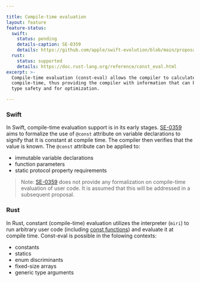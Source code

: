 ```yaml
---

title: Compile-time evaluation
layout: feature
feature-status:
  swift:
    status: pending
    details-caption: SE-0359
    details: https://github.com/apple/swift-evolution/blob/main/proposals/0359-build-time-constant-values.md
  rust:
    status: supported
    details: https://doc.rust-lang.org/reference/const_eval.html
excerpt: >- 
  Compile-time evaluation (const-eval) allows the compiler to calculate the value of constants at 
  compile-time, thus providing the compiler with information that can be used for additional 
  type safety and for optimization.

---
```


### Swift
In Swift, compile-time evaluation support is in its early stages. [SE-0359] aims to formalize the use of `@const` attribute on variable declarations to signify that it is constant at compile time. The compiler then verifies that the value is known. The `@const` attribute can be applied to:
 * immutable variable declarations
 * function parameters
 * static protocol property requirements

> Note: [SE-0359] does not provide any formalization on compile-time evaluation of user code. It is assumed that this will be addressed in a subsequent proposal.

### Rust
In Rust, constant (compile-time) evaluation utilizes the interpreter (`miri`) to run arbitrary user code (including [const functions][const fn]) and evaluate it at compile time. Const-eval is possible in the folowing contexts:
 * constants
 * statics
 * enum discriminants
 * fixed-size arrays
 * generic type arguments



[SE-0359]: https://github.com/apple/swift-evolution/blob/main/proposals/0359-build-time-constant-values.md
[const fn]: https://doc.rust-lang.org/reference/const_eval.html#const-functions